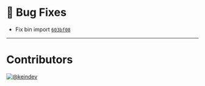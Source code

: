 # :bug: Bug Fixes

- Fix bin import [`603bf08`](https://github.com/keindev/standard-shared-config/commit/603bf083ff8e481429cb5af31fa6a7df465e5dea)

---

# Contributors

[![@keindev](https://avatars.githubusercontent.com/u/4527292?v=4&s=40)](https://github.com/keindev)
